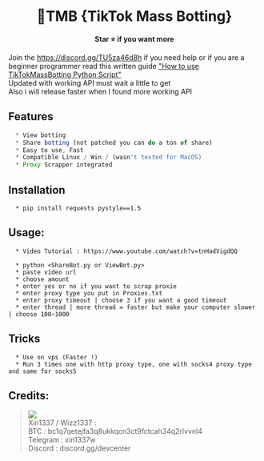 <h1 align="center">💎TMB {TikTok Mass Botting}</h1>

<p align='center'>
  <b>Star ⭐ if you want more</b><br>
</p>

Join the https://discord.gg/TU5za46d8h if you need help or if you are a beginner programmer read this written guide ["How to use TikTokMassBotting Python Script"](https://my-tailwind-nextjs-starter-blog.vercel.app/blog/how-to-use-tiktokmassbotting-python-script-beginner-tutorial)
<br>Updated with working API must wait a little to get
<br>Also i will release faster when I found more working API

## Features
```js
  * View botting
  * Share botting (not patched you can do a ton of share)
  * Easy to use, Fast
  * Compatible Linux / Win / (wasn't tested for MacOS)
  * Proxy Scrapper integrated
```

## Installation
```
  * pip install requests pystyle==1.5
```

##  Usage:
```
  * Video Tutorial : https://www.youtube.com/watch?v=tnHadVigdQQ

  * python <ShareBot.py or ViewBot.py>
  * paste video url
  * choose amount
  * enter yes or no if you want to scrap proxie
  * enter proxy type you put in Proxies.txt
  * enter proxy timeout | choose 3 if you want a good timeout
  * enter thread | more thread = faster but make your computer slower | choose 100~1000
```

## Tricks
```
  * Use on vps (Faster !)
  * Run 3 times one with http proxy type, one with socks4 proxy type and same for socks5
```

##  Credits:
 > [![](https://cdn.discordapp.com/avatars/916040642369552414/a_1b5cc1dee6489570f593d1117a775fc7.gif?size=40)](https://github.com/wizz1337) <br>Xin1337 / Wizz1337 :
 <br>BTC : bc1q7qetejfa3q8ukkqcn3ct9fctcah34q2rlvvnl4
 <br>Telegram : xin1337w
 <br>Discord : discord.gg/devcenter
